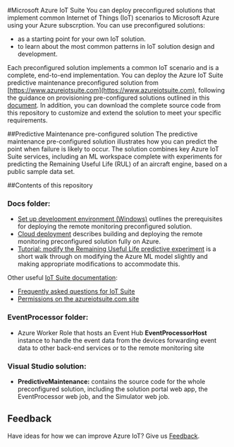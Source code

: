 #Microsoft Azure IoT Suite 
You can deploy preconfigured solutions that implement common Internet of Things (IoT) scenarios to Microsoft Azure using your Azure subscrption. You can use preconfigured solutions: 
- as a starting point for your own IoT solution. 
- to learn about the most common patterns in IoT solution design and development. 

Each preconfigured solution implements a common IoT scenario and is a complete, end-to-end implementation. You can deploy the Azure IoT Suite predictive maintenance preconfigured solution from [https://www.azureiotsuite.com](https://www.azureiotsuite.com), following the guidance on provisioning pre-configured solutions outlined in this [document](https://azure.microsoft.com/en-us/documentation/articles/iot-suite-getstarted-preconfigured-solutions/). In addition, you can download the complete source code from this repository to customize and extend the solution to meet your specific requirements. 

##Predictive Maintenance pre-configured solution
The predictive maintenance pre-configured solution illustrates how you can predict the point when failure is likely to occur. The solution combines key Azure IoT Suite services, including an ML workspace complete with experiments for predicting the Remaining Useful Life (RUL) of an aircraft engine, based on a public sample data set. 

##Contents of this repository

### Docs folder:

  * [Set up development environment (Windows)](Docs/dev-setup.md) outlines the prerequisites for deploying the remote monitoring preconfigured solution.
  * [Cloud deployment](Docs/cloud-deployment.md) describes building and deploying the remote monitoring preconfigured solution fully on Azure.
  * [Tutorial: modify the Remaining Useful Life predictive experiment](Docs/tutorial-rul.md) is a short walk through on modifying the Azure ML model slightly and making appropriate modifications to accommodate this.
  
Other useful [IoT Suite documentation](https://azure.microsoft.com/documentation/suites/iot-suite/):
  * [Frequently asked questions for IoT Suite](https://azure.microsoft.com/documentation/articles/iot-suite-faq/)
  * [Permissions on the azureiotsuite.com site](https://azure.microsoft.com/documentation/articles/iot-suite-permissions/)
  
### EventProcessor folder:
  * Azure Worker Role that hosts an Event Hub **EventProcessorHost** instance to handle the event data from the devices forwarding event data to other back-end services or to the remote monitoring site

### Visual Studio solution:
  * **PredictiveMaintenance:** contains the source code for the whole preconfigured solution, including the solution portal web app, the EventProcessor web job, and the Simulator web job. 

## Feedback 

Have ideas for how we can improve Azure IoT? Give us [Feedback](http://feedback.azure.com/forums/321918-azure-iot).
